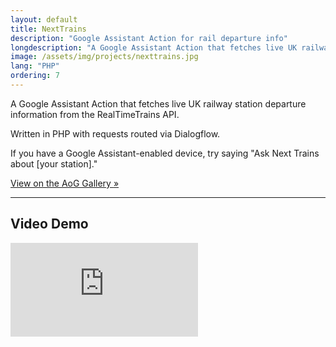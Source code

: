 ```yaml
---
layout: default
title: NextTrains
description: "Google Assistant Action for rail departure info"
longdescription: "A Google Assistant Action that fetches live UK railway station departure information"
image: /assets/img/projects/nexttrains.jpg
lang: "PHP"
ordering: 7
---
```


A Google Assistant Action that fetches live UK railway station departure information from the RealTimeTrains API.

Written in <i class="fab fa-php" aria-hidden="true"></i> PHP with requests routed via Dialogflow.

If you have a Google Assistant-enabled device, try saying "Ask Next Trains about [your station]."

<a href="https://assistant.google.com/services/a/uid/0000002b9e81557d" class="button">
    <i class="fab fa-google fa-fw" aria-hidden="true"></i> View on the AoG Gallery <span class="moving-icon" aria-hidden="true">&raquo;</span>
</a>

---

## Video Demo

<iframe src="https://www.youtube.com/embed/h7NUHLLOSes" frameborder="0" allowfullscreen></iframe>